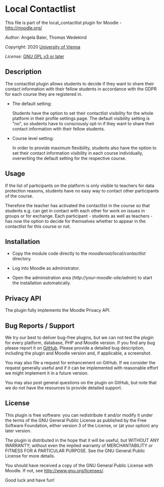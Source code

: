 Local Contactlist
==========================

This file is part of the local_contactlist plugin for Moodle - <http://moodle.org/>

*Author:* Angela Baier, Thomas Wedekind

*Copyright:* 2020 [University of Vienna](https://www.univie.ac.at/)

*License:* [GNU GPL v3 or later](http://www.gnu.org/copyleft/gpl.html)


Description
-----------

The contactlist plugin allows students to decide if they want to share their contact information
with their fellow students in accordance with the GDPR for each course they are registered in.

* The default setting:

  Students have the option to set their contactlist visibility for the whole platform in their 
  profile settings page. The default visibility setting is "no", so students have to consciously
  opt-in if they want to share their contact information with their fellow students. 

* Course level setting:

  In order to provide maximum flexibility, students also have the option to set their contact information
  visibility in each course individually, overwriting the default setting for the respective course.


Usage
-----

If the list of participants on the platform is only visible to teachers for data protection reasons,
students have no easy way to contact other participants of the course.

Therefore the teacher has activated the contactlist in the course so that students e.g. can get in contact with each other
for work on issues in groups or for exchange.
Each participant - students as well as teachers - has now the option to decide for themselves whether
to appear in the contactlist for this course or not.


Installation
------------

* Copy the module code directly to the *moodleroot/local/contactlist* directory.

* Log into Moodle as administrator.

* Open the administration area (*http://your-moodle-site/admin*) to start the installation
  automatically.


Privacy API
-----------

The plugin fully implements the Moodle Privacy API.


Bug Reports / Support
---------------------

We try our best to deliver bug-free plugins, but we can not test the plugin for every platform,
database, PHP and Moodle version. If you find any bug please report it on
[GitHub](https://github.com/elearning-univie/moodle-local_contactlist/issues/). Please
provide a detailed bug description, including the plugin and Moodle version and, if applicable, a
screenshot.

You may also file a request for enhancement on GitHub. If we consider the request generally useful
and if it can be implemented with reasonable effort we might implement it in a future version.

You may also post general questions on the plugin on GitHub, but note that we do not have the
resources to provide detailed support.


License
-------

This plugin is free software: you can redistribute it and/or modify it under the terms of the GNU
General Public License as published by the Free Software Foundation, either version 3 of the
License, or (at your option) any later version.

The plugin is distributed in the hope that it will be useful, but WITHOUT ANY WARRANTY; without
even the implied warranty of MERCHANTABILITY or FITNESS FOR A PARTICULAR PURPOSE. See the GNU
General Public License for more details.

You should have received a copy of the GNU General Public License with Moodle. If not, see
<http://www.gnu.org/licenses/>.


Good luck and have fun!
